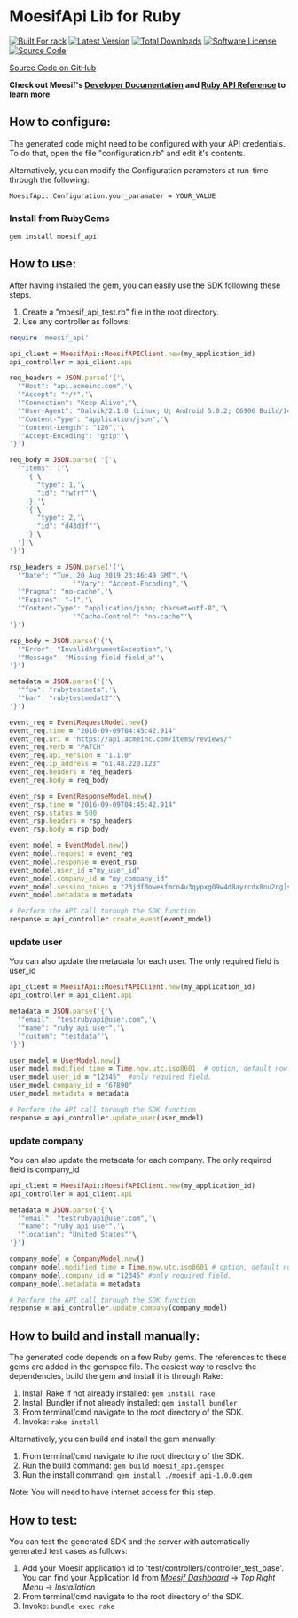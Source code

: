 # MoesifApi Lib for Ruby

[![Built For rack][ico-built-for]][link-built-for]
[![Latest Version][ico-version]][link-package]
[![Total Downloads][ico-downloads]][link-downloads]
[![Software License][ico-license]][link-license]
[![Source Code][ico-source]][link-source]

[Source Code on GitHub](https://github.com/moesif/moesifapi-ruby)

__Check out Moesif's [Developer Documentation](https://www.moesif.com/docs) and [Ruby API Reference](https://www.moesif.com/docs/api?ruby) to learn more__


## How to configure:

The generated code might need to be configured with your API credentials. To do that,
open the file "configuration.rb" and edit it's contents.

Alternatively, you can modify the Configuration parameters at run-time through the following:
```
MoesifApi::Configuration.your_paramater = YOUR_VALUE
```
### Install from RubyGems

```
gem install moesif_api
```

## How to use:

After having installed the gem, you can easily use the SDK following these steps.

  1. Create a "moesif_api_test.rb" file in the root directory.
  2. Use any controller as follows:
```ruby
require 'moesif_api'

api_client = MoesifApi::MoesifAPIClient.new(my_application_id)
api_controller = api_client.api

req_headers = JSON.parse('{'\
  '"Host": "api.acmeinc.com",'\
  '"Accept": "*/*",'\
  '"Connection": "Keep-Alive",'\
  '"User-Agent": "Dalvik/2.1.0 (Linux; U; Android 5.0.2; C6906 Build/14.5.A.0.242)",'\
  '"Content-Type": "application/json",'\
  '"Content-Length": "126",'\
  '"Accept-Encoding": "gzip"'\
'}')

req_body = JSON.parse( '{'\
  '"items": ['\
    '{'\
      '"type": 1,'\
      '"id": "fwfrf"'\
    '},'\
    '{'\
      '"type": 2,'\
      '"id": "d43d3f"'\
    '}'\
  ']'\
'}')

rsp_headers = JSON.parse('{'\
  '"Date": "Tue, 20 Aug 2019 23:46:49 GMT",'\
                '"Vary": "Accept-Encoding",'\
  '"Pragma": "no-cache",'\
  '"Expires": "-1",'\
  '"Content-Type": "application/json; charset=utf-8",'\
                '"Cache-Control": "no-cache"'\
'}')

rsp_body = JSON.parse('{'\
  '"Error": "InvalidArgumentException",'\
  '"Message": "Missing field field_a"'\
'}')

metadata = JSON.parse('{'\
  '"foo": "rubytestmeta",'\
  '"bar": "rubytestmedat2"'\
'}')

event_req = EventRequestModel.new()
event_req.time = "2016-09-09T04:45:42.914"
event_req.uri = "https://api.acmeinc.com/items/reviews/"
event_req.verb = "PATCH"
event_req.api_version = "1.1.0"
event_req.ip_address = "61.48.220.123"
event_req.headers = req_headers
event_req.body = req_body

event_rsp = EventResponseModel.new()
event_rsp.time = "2016-09-09T04:45:42.914"
event_rsp.status = 500
event_rsp.headers = rsp_headers
event_rsp.body = rsp_body

event_model = EventModel.new()
event_model.request = event_req
event_model.response = event_rsp
event_model.user_id ="my_user_id"
event_model.company_id = "my_company_id"
event_model.session_token = "23jdf0owekfmcn4u3qypxg09w4d8ayrcdx8nu2ng]s98y18cx98q3yhwmnhcfx43f"
event_model.metadata = metadata

# Perform the API call through the SDK function
response = api_controller.create_event(event_model)
```

### update user

You can also update the metadata for each user. The only required field is user_id

```ruby
api_client = MoesifApi::MoesifAPIClient.new(my_application_id)
api_controller = api_client.api

metadata = JSON.parse('{'\
  '"email": "testrubyapi@user.com",'\
  '"name": "ruby api user",'\
  '"custom": "testdata"'\
'}')

user_model = UserModel.new()
user_model.modified_time = Time.now.utc.iso8601  # option, default now.
user_model.user_id = "12345"  #only required field.
user_model.company_id = "67890"
user_model.metadata = metadata

# Perform the API call through the SDK function
response = api_controller.update_user(user_model)

```

### update company

You can also update the metadata for each company. The only required field is company_id

```ruby
api_client = MoesifApi::MoesifAPIClient.new(my_application_id)
api_controller = api_client.api

metadata = JSON.parse('{'\
  '"email": "testrubyapi@user.com",'\
  '"name": "ruby api user",'\
  '"location": "United States"'\
'}')

company_model = CompanyModel.new()
company_model.modified_time = Time.now.utc.iso8601 # option, default now.
company_model.company_id = "12345" #only required field.
company_model.metadata = metadata

# Perform the API call through the SDK function
response = api_controller.update_company(company_model)
```

## How to build and install manually:

The generated code depends on a few Ruby gems. The references to these gems are
added in the gemspec file. The easiest way to resolve the dependencies,
build the gem and install it is through Rake:

  1. Install Rake if not already installed: `gem install rake`
  2. Install Bundler if not already installed: `gem install bundler`
  3. From terminal/cmd navigate to the root directory of the SDK.
  4. Invoke: `rake install`

Alternatively, you can build and install the gem manually:

  1. From terminal/cmd navigate to the root directory of the SDK.
  2. Run the build command: `gem build moesif_api.gemspec`
  3. Run the install command: `gem install ./moesif_api-1.0.0.gem`

Note: You will need to have internet access for this step.

## How  to test:

You can test the generated SDK and the server with automatically generated test
cases as follows:

  1. Add your Moesif application id to 'test/controllers/controller_test_base'. You can find your Application Id from [_Moesif Dashboard_](https://www.moesif.com/) -> _Top Right Menu_ -> _Installation_
  2. From terminal/cmd navigate to the root directory of the SDK.
  3. Invoke: `bundle exec rake`

  [ico-built-for]: https://img.shields.io/badge/built%20for-rack-blue.svg
[ico-version]: https://img.shields.io/gem/v/moesif_api.svg
[ico-downloads]: https://img.shields.io/gem/dt/moesif_api.svg
[ico-license]: https://img.shields.io/badge/License-Apache%202.0-green.svg
[ico-source]: https://img.shields.io/github/last-commit/moesif/moesifapi-ruby.svg?style=social

[link-built-for]: https://www.ruby-lang.org
[link-package]: https://rubygems.org/gems/moesif_api
[link-downloads]: https://rubygems.org/gems/moesif_api
[link-license]: https://raw.githubusercontent.com/Moesif/moesifapi-ruby/master/LICENSE
[link-source]: https://github.com/moesif/moesifapi-ruby

